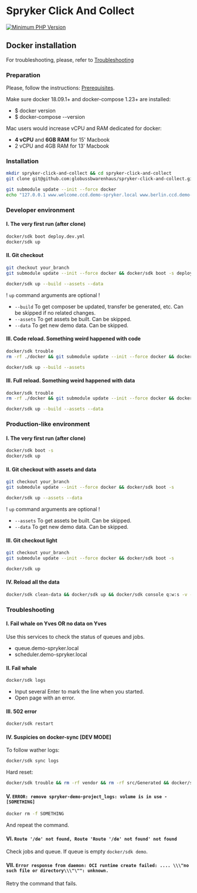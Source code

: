 # Spryker Сlick And Collect
[![Minimum PHP Version](https://img.shields.io/badge/php-%3E%3D%207.1-8892BF.svg)](https://php.net/)

## Docker installation

For troubleshooting, please, refer to [Troubleshooting](https://documentation.spryker.com/docs/spryker-in-docker-troubleshooting)

### Preparation

Please, follow the instructions: [Prerequisites](https://documentation.spryker.com/docs/docker-installation-prerequisites).

Make sure docker 18.09.1+ and docker-compose 1.23+ are installed:

- $ docker version
- $ docker-compose --version

Mac users would increase vCPU and RAM dedicated for docker:
- **4 vCPU** and **6GB RAM** for 15' Macbook
- 2 vCPU and 4GB RAM for 13' Macbook

### Installation

```bash
mkdir spryker-click-and-collect && cd spryker-click-and-collect
git clone git@github.com:globussbwarenhaus/spryker-click-and-collect.git ./
```
```bash
git submodule update --init --force docker
echo "127.0.0.1 www.welcome.ccd.demo-spryker.local www.berlin.ccd.demo-spryker.local www.hamburg.ccd.demo-spryker.local backoffice.ccd.demo-spryker.local zed.berlin.ccd.demo-spryker.local zed.hamburg.ccd.demo-spryker.local filial-app.berlin.ccd.demo-spryker.local filial-app.hamburg.ccd.demo-spryker.local" | sudo tee -a /etc/hosts
```

### Developer environment

#### I. The very first run (after clone)
```bash
docker/sdk boot deploy.dev.yml
docker/sdk up
```

#### II. Git checkout
```bash
git checkout your_branch
git submodule update --init --force docker && docker/sdk boot -s deploy.dev.yml

docker/sdk up --build --assets --data
```
! `up` command arguments are optional !

- `--build` To get composer be updated, transfer be generated, etc. Can be skipped if no related changes.
- `--assets` To get assets be built. Can be skipped.
- `--data` To get new demo data. Can be skipped.

#### III. Code reload. Something weird happened with code
```bash
docker/sdk trouble
rm -rf ./docker && git submodule update --init --force docker && docker/sdk boot -s deploy.dev.yml

docker/sdk up --build --assets
```

#### III. Full reload. Something weird happened with data
```bash
docker/sdk trouble
rm -rf ./docker && git submodule update --init --force docker && docker/sdk boot -s deploy.dev.yml

docker/sdk up --build --assets --data
```

### Production-like environment

#### I. The very first run (after clone)
```bash
docker/sdk boot -s
docker/sdk up
```

#### II. Git checkout with assets and data
```bash
git checkout your_branch
git submodule update --init --force docker && docker/sdk boot -s

docker/sdk up --assets --data
```

! `up` command arguments are optional !

- `--assets` To get assets be built. Can be skipped.
- `--data` To get new demo data. Can be skipped.

#### III. Git checkout light
```bash
git checkout your_branch
git submodule update --init --force docker && docker/sdk boot -s

docker/sdk up
```

#### IV. Reload all the data
```bash
docker/sdk clean-data && docker/sdk up && docker/sdk console q:w:s -v -s
```

### Troubleshooting

#### I. Fail whale on Yves OR no data on Yves
Use this services to check the status of queues and jobs.
- queue.demo-spryker.local
- scheduler.demo-spryker.local

#### II. Fail whale
```bash
docker/sdk logs
```
- Input several Enter to mark the line when you started.
- Open page with an error.

#### III. 502 error
```bash
docker/sdk restart
```

#### IV. Suspicies on docker-sync [DEV MODE]
To follow wather logs:
```bash
docker/sdk sync logs
```
Hard reset:
```bash
docker/sdk trouble && rm -rf vendor && rm -rf src/Generated && docker/sdk sync && docker/sdk up
```

#### V. `ERROR: remove spryker-demo-project_logs: volume is in use - [SOMETHING]`
```bash
docker rm -f SOMETHING
```
And repeat the command.

#### VI. `Route '/de' not found, Route 'Route '/de' not found' not found`
Check jobs and queue. If queue is empty `docker/sdk demo`.

#### VII. `Error response from daemon: OCI runtime create failed: .... \\\"no such file or directory\\\"\"": unknown.`
Retry the command that fails.
